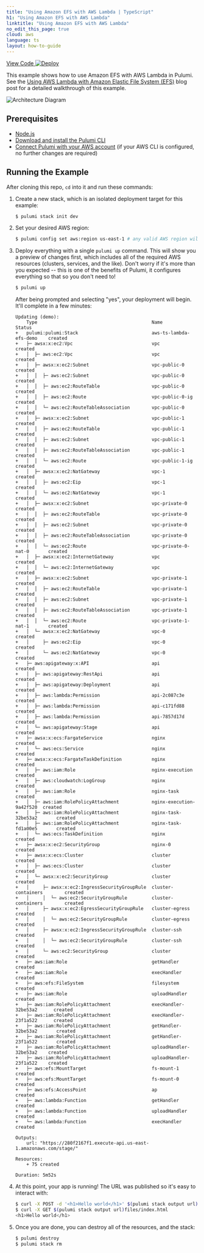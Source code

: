 ```yaml
---
title: "Using Amazon EFS with AWS Lambda | TypeScript"
h1: "Using Amazon EFS with AWS Lambda"
linktitle: "Using Amazon EFS with AWS Lambda"
no_edit_this_page: true
cloud: aws
language: ts
layout: how-to-guide
---
```


<!-- WARNING: this page was generated by a tool. Do not edit it by hand. -->
<!-- To change it, please see https://github.com/pulumi/docs/tree/master/tools/mktutorial. -->

<p class="mb-4 flex">
    <a class="flex flex-wrap items-center rounded text-xs text-white bg-blue-600 border-2 border-blue-600 px-2 mr-2 whitespace-no-wrap hover:text-white" style="height: 32px" href="https://github.com/pulumi/examples/tree/master/aws-ts-lambda-efs" target="_blank">
        <span><i class="fab fa-github pr-2"></i> View Code</span>
    </a>
    <a href="https://app.pulumi.com/new?template=https://github.com/pulumi/examples/tree/master/aws-ts-lambda-efs" target="_blank">
        <img src="https://get.pulumi.com/new/button.svg" alt="Deploy">
    </a>
</p>


This example shows how to use Amazon EFS with AWS Lambda in Pulumi. See the [Using AWS Lambda with Amazon Elastic File System (EFS)](https://www.pulumi.com/blog/aws-lambda-efs) blog post for a detailed walkthrough of this example.

![Architecture Diagram](https://raw.githubusercontent.com/pulumi/examples/master/aws-ts-lambda-efs/lambdaefs.png)

## Prerequisites

- [Node.js](https://nodejs.org/en/download/)
- [Download and install the Pulumi CLI](https://www.pulumi.com/docs/get-started/install/)
- [Connect Pulumi with your AWS account](https://www.pulumi.com/docs/intro/cloud-providers/aws/setup/) (if your AWS CLI is configured, no further changes are required)

## Running the Example

After cloning this repo, `cd` into it and run these commands:

1. Create a new stack, which is an isolated deployment target for this example:

    ```bash
    $ pulumi stack init dev
    ```

2. Set your desired AWS region:

    ```bash
    $ pulumi config set aws:region us-east-1 # any valid AWS region will work
    ```

3. Deploy everything with a single `pulumi up` command. This will show you a preview of changes first, which
   includes all of the required AWS resources (clusters, services, and the like). Don't worry if it's more than
   you expected -- this is one of the benefits of Pulumi, it configures everything so that so you don't need to!

    ```bash
    $ pulumi up
    ```

    After being prompted and selecting "yes", your deployment will begin. It'll complete in a few minutes:

    ```
    Updating (demo):
        Type                                          Name                      Status      
    +   pulumi:pulumi:Stack                           aws-ts-lambda-efs-demo    created     
    +   ├─ awsx:x:ec2:Vpc                             vpc                       created     
    +   │  ├─ aws:ec2:Vpc                             vpc                       created     
    +   │  ├─ awsx:x:ec2:Subnet                       vpc-public-0              created     
    +   │  │  ├─ aws:ec2:Subnet                       vpc-public-0              created     
    +   │  │  ├─ aws:ec2:RouteTable                   vpc-public-0              created     
    +   │  │  ├─ aws:ec2:Route                        vpc-public-0-ig           created     
    +   │  │  └─ aws:ec2:RouteTableAssociation        vpc-public-0              created     
    +   │  ├─ awsx:x:ec2:Subnet                       vpc-public-1              created     
    +   │  │  ├─ aws:ec2:RouteTable                   vpc-public-1              created     
    +   │  │  ├─ aws:ec2:Subnet                       vpc-public-1              created     
    +   │  │  ├─ aws:ec2:RouteTableAssociation        vpc-public-1              created     
    +   │  │  └─ aws:ec2:Route                        vpc-public-1-ig           created     
    +   │  ├─ awsx:x:ec2:NatGateway                   vpc-1                     created     
    +   │  │  ├─ aws:ec2:Eip                          vpc-1                     created     
    +   │  │  └─ aws:ec2:NatGateway                   vpc-1                     created     
    +   │  ├─ awsx:x:ec2:Subnet                       vpc-private-0             created     
    +   │  │  ├─ aws:ec2:RouteTable                   vpc-private-0             created     
    +   │  │  ├─ aws:ec2:Subnet                       vpc-private-0             created     
    +   │  │  ├─ aws:ec2:RouteTableAssociation        vpc-private-0             created     
    +   │  │  └─ aws:ec2:Route                        vpc-private-0-nat-0       created     
    +   │  ├─ awsx:x:ec2:InternetGateway              vpc                       created     
    +   │  │  └─ aws:ec2:InternetGateway              vpc                       created     
    +   │  ├─ awsx:x:ec2:Subnet                       vpc-private-1             created     
    +   │  │  ├─ aws:ec2:RouteTable                   vpc-private-1             created     
    +   │  │  ├─ aws:ec2:Subnet                       vpc-private-1             created     
    +   │  │  ├─ aws:ec2:RouteTableAssociation        vpc-private-1             created     
    +   │  │  └─ aws:ec2:Route                        vpc-private-1-nat-1       created     
    +   │  └─ awsx:x:ec2:NatGateway                   vpc-0                     created     
    +   │     ├─ aws:ec2:Eip                          vpc-0                     created     
    +   │     └─ aws:ec2:NatGateway                   vpc-0                     created     
    +   ├─ aws:apigateway:x:API                       api                       created     
    +   │  ├─ aws:apigateway:RestApi                  api                       created     
    +   │  ├─ aws:apigateway:Deployment               api                       created     
    +   │  ├─ aws:lambda:Permission                   api-2c087c3e              created     
    +   │  ├─ aws:lambda:Permission                   api-c171fd88              created     
    +   │  ├─ aws:lambda:Permission                   api-7857d17d              created     
    +   │  └─ aws:apigateway:Stage                    api                       created     
    +   ├─ awsx:x:ecs:FargateService                  nginx                     created     
    +   │  └─ aws:ecs:Service                         nginx                     created     
    +   ├─ awsx:x:ecs:FargateTaskDefinition           nginx                     created     
    +   │  ├─ aws:iam:Role                            nginx-execution           created     
    +   │  ├─ aws:cloudwatch:LogGroup                 nginx                     created     
    +   │  ├─ aws:iam:Role                            nginx-task                created     
    +   │  ├─ aws:iam:RolePolicyAttachment            nginx-execution-9a42f520  created     
    +   │  ├─ aws:iam:RolePolicyAttachment            nginx-task-32be53a2       created     
    +   │  ├─ aws:iam:RolePolicyAttachment            nginx-task-fd1a00e5       created     
    +   │  └─ aws:ecs:TaskDefinition                  nginx                     created     
    +   ├─ awsx:x:ec2:SecurityGroup                   nginx-0                   created     
    +   ├─ awsx:x:ecs:Cluster                         cluster                   created     
    +   │  ├─ aws:ecs:Cluster                         cluster                   created     
    +   │  └─ awsx:x:ec2:SecurityGroup                cluster                   created     
    +   │     ├─ awsx:x:ec2:IngressSecurityGroupRule  cluster-containers        created     
    +   │     │  └─ aws:ec2:SecurityGroupRule         cluster-containers        created     
    +   │     ├─ awsx:x:ec2:EgressSecurityGroupRule   cluster-egress            created     
    +   │     │  └─ aws:ec2:SecurityGroupRule         cluster-egress            created     
    +   │     ├─ awsx:x:ec2:IngressSecurityGroupRule  cluster-ssh               created     
    +   │     │  └─ aws:ec2:SecurityGroupRule         cluster-ssh               created     
    +   │     └─ aws:ec2:SecurityGroup                cluster                   created     
    +   ├─ aws:iam:Role                               getHandler                created     
    +   ├─ aws:iam:Role                               execHandler               created     
    +   ├─ aws:efs:FileSystem                         filesystem                created     
    +   ├─ aws:iam:Role                               uploadHandler             created     
    +   ├─ aws:iam:RolePolicyAttachment               execHandler-32be53a2      created     
    +   ├─ aws:iam:RolePolicyAttachment               execHandler-23f1a522      created     
    +   ├─ aws:iam:RolePolicyAttachment               getHandler-32be53a2       created     
    +   ├─ aws:iam:RolePolicyAttachment               getHandler-23f1a522       created     
    +   ├─ aws:iam:RolePolicyAttachment               uploadHandler-32be53a2    created     
    +   ├─ aws:iam:RolePolicyAttachment               uploadHandler-23f1a522    created     
    +   ├─ aws:efs:MountTarget                        fs-mount-1                created     
    +   ├─ aws:efs:MountTarget                        fs-mount-0                created     
    +   ├─ aws:efs:AccessPoint                        ap                        created     
    +   ├─ aws:lambda:Function                        getHandler                created     
    +   ├─ aws:lambda:Function                        uploadHandler             created     
    +   └─ aws:lambda:Function                        execHandler               created     
    
    Outputs:
        url: "https://280f2167f1.execute-api.us-east-1.amazonaws.com/stage/"

    Resources:
        + 75 created

    Duration: 5m52s
    ```

4. At this point, your app is running! The URL was published so it's easy to interact with:

    ```bash
    $ curl -X POST -d '<h1>Hello world</h1>' $(pulumi stack output url)files/index.html
    $ curl -X GET $(pulumi stack output url)files/index.html
    <h1>Hello world</h1>
    ```

5. Once you are done, you can destroy all of the resources, and the stack:

    ```bash
    $ pulumi destroy
    $ pulumi stack rm
    ```

